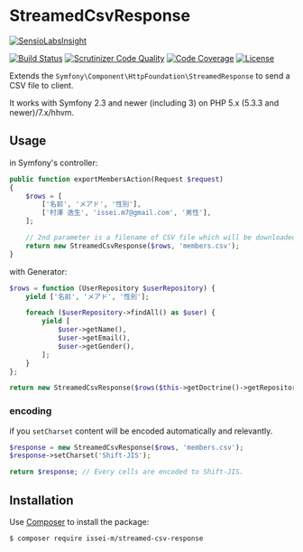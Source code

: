 StreamedCsvResponse
===================

[![SensioLabsInsight](https://insight.sensiolabs.com/projects/bf485e84-b260-4e4e-a752-e9f8fea1a8bb/small.png)](https://insight.sensiolabs.com/projects/bf485e84-b260-4e4e-a752-e9f8fea1a8bb)

[![Build Status](https://travis-ci.org/issei-m/StreamedCsvResponse.svg?branch=master)](https://travis-ci.org/issei-m/StreamedCsvResponse)
[![Scrutinizer Code Quality](https://scrutinizer-ci.com/g/issei-m/StreamedCsvResponse/badges/quality-score.png?b=master)](https://scrutinizer-ci.com/g/issei-m/StreamedCsvResponse/?branch=master)
[![Code Coverage](https://scrutinizer-ci.com/g/issei-m/StreamedCsvResponse/badges/coverage.png?b=master)](https://scrutinizer-ci.com/g/issei-m/StreamedCsvResponse/?branch=master)
[![License](https://poser.pugx.org/issei-m/streamed-csv-response/license.svg)](https://packagist.org/packages/issei-m/streamed-csv-response)

Extends the `Symfony\Component\HttpFoundation\StreamedResponse` to send a CSV file to client.

It works with Symfony 2.3 and newer (including 3) on PHP 5.x (5.3.3 and newer)/7.x/hhvm.

Usage
-----

in Symfony's controller:

```php
public function exportMembersAction(Request $request)
{
    $rows = [
        ['名前', 'メアド', '性別'],
        ['村澤 逸生', 'issei.m7@gmail.com', '男性'],
    ];

    // 2nd parameter is a filename of CSV file which will be downloaded.
    return new StreamedCsvResponse($rows, 'members.csv'); 
}
```

with Generator:

```php
$rows = function (UserRepository $userRepository) {
    yield ['名前', 'メアド', '性別'];

    foreach ($userRepository->findAll() as $user) {
        yield [
            $user->getName(),
            $user->getEmail(),
            $user->getGender(),
        ];
    }
};

return new StreamedCsvResponse($rows($this->getDoctrine()->getRepository('Example\User')), 'members.csv');
```

### encoding

if you `setCharset` content will be encoded automatically and relevantly.

```php
$response = new StreamedCsvResponse($rows, 'members.csv');
$response->setCharset('Shift-JIS');

return $response; // Every cells are encoded to Shift-JIS.
```

Installation
------------

Use [Composer] to install the package:

    $ composer require issei-m/streamed-csv-response

[Composer]: https://getcomposer.org
